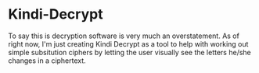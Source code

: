 # Kindi-Decrypt

To say this is decryption software is very much an overstatement.  As of right now, I'm just creating Kindi Decrypt as a tool to help with working out simple subsitution ciphers by letting the user visually see the letters he/she changes in a ciphertext.
